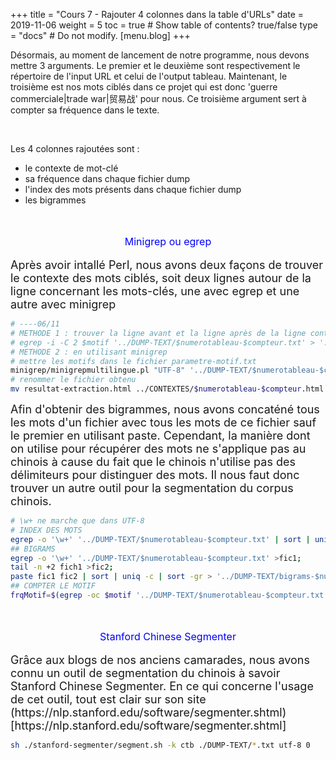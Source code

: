 +++
title = "Cours 7 - Rajouter 4 colonnes dans la table d'URLs"
date = 2019-11-06
weight = 5
toc = true  # Show table of contents? true/false
type = "docs"  # Do not modify.
[menu.blog]
+++



Désormais, au moment de lancement de notre programme, nous devons mettre 3 arguments. Le premier et le deuxième sont respectivement le répertoire de l'input URL et celui de l'output tableau. Maintenant, le troisième est nos mots ciblés dans ce projet qui est donc 'guerre commerciale|trade war|贸易战' pour nous. Ce troisième argument sert à compter sa fréquence dans le texte.

<br>

Les 4 colonnes rajoutées sont :

* le contexte de mot-clé
* sa fréquence dans chaque fichier dump
* l'index des mots présents dans chaque fichier dump
* les bigrammes

<br>
<br>
<center><font size="3" color="blue"><center><font size="3" color="blue">Minigrep ou egrep</font></center></font></center><br>
<font size="4"><font size="4">Après avoir intallé Perl, nous avons deux façons de trouver le contexte des mots ciblés, soit deux lignes autour de la ligne concernant les mots-clés, une avec egrep et une autre avec minigrep</font></font>
<br>

```bash
# ----06/11
# METHODE 1 : trouver la ligne avant et la ligne après de la ligne contenant notre mot-clé avec egrep
# egrep -i -C 2 $motif '../DUMP-TEXT/$numerotableau-$compteur.txt' > '../CONTEXTES/$numerotableau-$compteur.txt';
# METHODE 2 : en utilisant minigrep
# mettre les motifs dans le fichier parametre-motif.txt
minigrep/minigrepmultilingue.pl "UTF-8" '../DUMP-TEXT/$numerotableau-$compteur.txt' minigrep/parametre-motif.txt;
# renommer le fichier obtenu
mv resultat-extraction.html ../CONTEXTES/$numerotableau-$compteur.html
```
<font size="4"><font size="4">Afin d'obtenir des bigrammes, nous avons concaténé tous les mots d'un fichier avec tous les mots de ce fichier sauf le premier en utilisant paste. Cependant, la manière dont on utilise pour récupérer des mots ne s'applique pas au chinois à cause du fait que le chinois n'utilise pas des délimiteurs pour distinguer des mots. Il nous faut donc trouver un autre outil pour la segmentation du corpus chinois. </font></font>
<br>

```bash
# \w+ ne marche que dans UTF-8
# INDEX DES MOTS
egrep -o '\w+' '../DUMP-TEXT/$numerotableau-$compteur.txt' | sort | uniq -c|sort -gr > '../DUMP-TEXT/index-$numerotableau-$compteur.txt';
## BIGRAMS
egrep -o '\w+' '../DUMP-TEXT/$numerotableau-$compteur.txt' >fic1;
tail -n +2 fich1 >fic2;
paste fic1 fic2 | sort | uniq -c | sort -gr > '../DUMP-TEXT/bigrams-$numerotableau-$compteur.txt'
## COMPTER LE MOTIF
frqMotif=$(egrep -oc $motif '../DUMP-TEXT/$numerotableau-$compteur.txt');
```
<br>
<br>
<center><font size="3" color="blue"><center><font size="3" color="blue">Stanford Chinese Segmenter</font></center></font></center><br>
<font size="4"><font size="4">Grâce aux blogs de nos anciens camarades, nous avons connu un outil de segmentation du chinois à savoir Stanford Chinese Segmenter. En ce qui concerne l'usage de cet outil, tout est clair sur son site (https://nlp.stanford.edu/software/segmenter.shtml)[https://nlp.stanford.edu/software/segmenter.shtml] </font></font>

```bash
sh ./stanford-segmenter/segment.sh -k ctb ./DUMP-TEXT/*.txt utf-8 0
```





